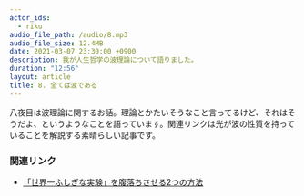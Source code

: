 ```yaml
---
actor_ids:
  - riku
audio_file_path: /audio/8.mp3
audio_file_size: 12.4MB
date: 2021-03-07 23:30:00 +0900
description: 我が人生哲学の波理論について語りました。
duration: "12:56"
layout: article
title: 8. 全ては波である
---
```


八夜目は波理論に関するお話。理論とかたいそうなこと言ってるけど、それはそうだよ、というようなことを語っています。関連リンクは光が波の性質を持っていることを解説する素晴らしい記事です。

### 関連リンク

- [「世界一ふしぎな実験」を腹落ちさせる2つの方法](https://gendai.ismedia.jp/articles/-/59030)
